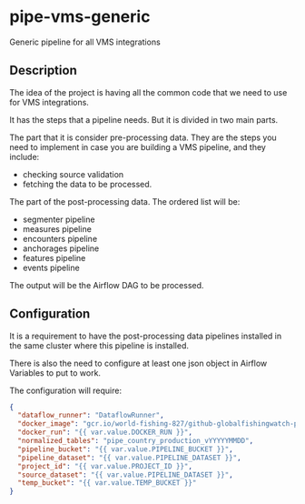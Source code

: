 # pipe-vms-generic
Generic pipeline for all VMS integrations


## Description

The idea of the project is having all the common code that we need to use for VMS integrations.

It has the steps that a pipeline needs. But it is divided in two main parts.

The part that it is consider pre-processing data.
They are the steps you need to implement in case you are building a VMS pipeline, and they include:

- checking source validation
- fetching the data to be processed.


The part of the post-processing data.
The ordered list will be:

- segmenter pipeline
- measures pipeline
- encounters pipeline
- anchorages pipeline
- features pipeline
- events pipeline

The output will be the Airflow DAG to be processed.

## Configuration

It is a requirement to have the post-processing data pipelines installed in the same cluster where this pipeline is installed.

There is also the need to configure at least one json object in Airflow Variables to put to work.

The configuration will require:

```json
{
  "dataflow_runner": "DataflowRunner",
  "docker_image": "gcr.io/world-fishing-827/github-globalfishingwatch-pipe-features:d34-8",
  "docker_run": "{{ var.value.DOCKER_RUN }}",
  "normalized_tables": "pipe_country_production_vYYYYYMMDD",
  "pipeline_bucket": "{{ var.value.PIPELINE_BUCKET }}",
  "pipeline_dataset": "{{ var.value.PIPELINE_DATASET }}",
  "project_id": "{{ var.value.PROJECT_ID }}",
  "source_dataset": "{{ var.value.PIPELINE_DATASET }}",
  "temp_bucket": "{{ var.value.TEMP_BUCKET }}"
}
```

